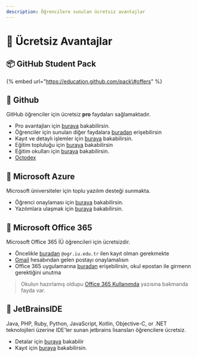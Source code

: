 ```yaml
---
description: Öğrencilere sunulan ücretsiz avantajlar
---
```


# 💸 Ücretsiz Avantajlar

## 📦 GitHub Student Pack

{% embed url="https://education.github.com/pack\#offers" %}

## 🐙 Github

GitHub öğrenciler için ücretsiz **pro** faydaları sağlamaktadır.

* Pro avantajları için [buraya](https://education.github.com/benefits/offers) bakabilirsin.
* Öğrenciler için sunulan diğer faydalara [buradan](https://education.github.com/pack#offers) erişebilirsin
* Kayıt ve detaylı işlemler için [buraya](https://education.github.com/students) bakabilirsin.
* Eğitim topluluğu için [buraya](https://education.github.community/c/students) bakabilirsin
* Eğitim okulları için [buraya](https://education.github.com/partners/schools) bakabilirsin.
* [Octodex](https://octodex.github.com/)

## 🌌 Microsoft Azure

Microsoft üniversiteler için toplu yazılım desteği sunmakta.

* Öğrenci onaylaması için [buraya](https://signup.azure.com/studentverification) bakabilirsin.
* Yazılımlara ulaşmak için [buraya](https://azureforeducation.microsoft.com/devtools) bakabilirsin.

## 🏢 Microsoft Office 365

Microsoft Office 365 İÜ öğrencileri için ücretsizdir.

* Öncelikle [buradan](https://products.office.com/tr-tr/student/office-in-education) `@ogr.iu.edu.tr` ilen kayıt olman gerekmekte
* [Gmail](https://www.office.com/?auth=2&home=1) hesabından gelen postayı onaylamalısın
* Office 365 uygulamarına [buradan](https://www.office.com/?auth=2&home=1) erişebilirsin, okul epostan ile girmenn gerektiğini unutma

> Okulun hazırlamış oldupu [Office 365 Kullanımda](https://bilgiislem.istanbul.edu.tr/tr/duyuru/office-365-kullanimda-38004E0056006E00640042005A004C0077006E004D003100) yazısına bakmanda fayda var.

## 🧠 JetBrainsIDE

Java, PHP, Ruby, Python, JavaScript, Kotlin, Objective-C, or .NET teknolojileri üzerine IDE'ler sunan jetbrains lisansları öğrencilere ücretsiz.

* Detalar için [buraya](https://www.jetbrains.com/shop/eform/students) bakabilir
* Kayıt için [buraya](https://www.jetbrains.com/shop/eform/students) bakabilirsin.

